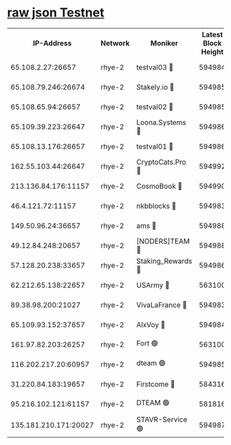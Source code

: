 
[raw json Testnet](https://rpc-check.quickt.stavr.tech/quickt/rpc-quickt-result.json)
=


<table><tr><th>IP-Address</th><th>Network</th><th>Moniker</th><th>Latest Block Height</th><th>Earliest Block Height</th><th>Catching Up</th><th>Tx Index</th><th>Voting Power</th><th>Scan Time</th></tr><tr><td>65.108.2.27:26657</td><td>rhye-2</td><td>testval03 🔴</td><td>594984</td><td>1</td><td>False</td><td>on</td><td>11002050</td><td>2024-01-31T17:57:05.893566306UTC</td></tr><tr><td>65.108.79.246:26674</td><td>rhye-2</td><td>Stakely.io 🔴</td><td>594985</td><td>1</td><td>False</td><td>on</td><td>10010</td><td>2024-01-31T17:57:08.343631902UTC</td></tr><tr><td>65.108.65.94:26657</td><td>rhye-2</td><td>testval02 🔴</td><td>594985</td><td>1</td><td>False</td><td>on</td><td>11002050</td><td>2024-01-31T17:57:11.122389026UTC</td></tr><tr><td>65.109.39.223:26647</td><td>rhye-2</td><td>Loona.Systems 🔴</td><td>594986</td><td>1</td><td>False</td><td>off</td><td>86949</td><td>2024-01-31T17:57:14.115747905UTC</td></tr><tr><td>65.108.13.176:26657</td><td>rhye-2</td><td>testval01 🔴</td><td>594986</td><td>1</td><td>False</td><td>on</td><td>13082010</td><td>2024-01-31T17:57:14.846626836UTC</td></tr><tr><td>162.55.103.44:26647</td><td>rhye-2</td><td>CryptoCats.Pro 🔴</td><td>594992</td><td>1</td><td>False</td><td>off</td><td>9999</td><td>2024-01-31T17:57:45.099612247UTC</td></tr><tr><td>213.136.84.176:11157</td><td>rhye-2</td><td>CosmoBook 🔴</td><td>594990</td><td>65301</td><td>False</td><td>off</td><td>1528057</td><td>2024-01-31T17:57:38.675057735UTC</td></tr><tr><td>46.4.121.72:11157</td><td>rhye-2</td><td>nkbblocks 🔴</td><td>594983</td><td>70101</td><td>False</td><td>off</td><td>81491</td><td>2024-01-31T17:56:57.850307951UTC</td></tr><tr><td>149.50.96.24:36657</td><td>rhye-2</td><td>ams 🔴</td><td>594988</td><td>133501</td><td>False</td><td>on</td><td>10786</td><td>2024-01-31T17:57:28.076788860UTC</td></tr><tr><td>49.12.84.248:20657</td><td>rhye-2</td><td>[NODERS]TEAM 🔴</td><td>594988</td><td>146001</td><td>False</td><td>on</td><td>59690</td><td>2024-01-31T17:57:25.704834087UTC</td></tr><tr><td>57.128.20.238:33657</td><td>rhye-2</td><td>Staking_Rewards 🔴</td><td>594986</td><td>149101</td><td>False</td><td>on</td><td>9900</td><td>2024-01-31T17:57:13.744438578UTC</td></tr><tr><td>62.212.65.138:22657</td><td>rhye-2</td><td>USArmy 🔴</td><td>563100</td><td>198001</td><td>False</td><td>on</td><td>59069</td><td>2024-01-31T17:57:05.171990695UTC</td></tr><tr><td>89.38.98.200:21027</td><td>rhye-2</td><td>VivaLaFrance 🔴</td><td>594983</td><td>220501</td><td>False</td><td>off</td><td>10000</td><td>2024-01-31T17:57:00.315958598UTC</td></tr><tr><td>65.109.93.152:37657</td><td>rhye-2</td><td>AlxVoy 🔴</td><td>594984</td><td>315173</td><td>False</td><td>on</td><td>143351</td><td>2024-01-31T17:57:02.723119215UTC</td></tr><tr><td>161.97.82.203:26257</td><td>rhye-2</td><td>Fort 🟢</td><td>563100</td><td>330438</td><td>False</td><td>on</td><td>0</td><td>2024-01-31T17:56:57.606420594UTC</td></tr><tr><td>116.202.217.20:60957</td><td>rhye-2</td><td>dteam 🟢</td><td>594985</td><td>421794</td><td>False</td><td>on</td><td>0</td><td>2024-01-31T17:57:11.406898678UTC</td></tr><tr><td>31.220.84.183:19657</td><td>rhye-2</td><td>Firstcome 🔴</td><td>584316</td><td>541501</td><td>False</td><td>off</td><td>721277</td><td>2024-01-31T17:57:05.553124423UTC</td></tr><tr><td>95.216.102.121:61157</td><td>rhye-2</td><td>DTEAM 🟢</td><td>581816</td><td>580701</td><td>False</td><td>on</td><td>0</td><td>2024-01-31T17:57:08.705788969UTC</td></tr><tr><td>135.181.210.171:20027</td><td>rhye-2</td><td>STAVR-Service 🟢</td><td>594987</td><td>594001</td><td>False</td><td>on</td><td>0</td><td>2024-01-31T17:57:23.363170366UTC</td></tr></table>